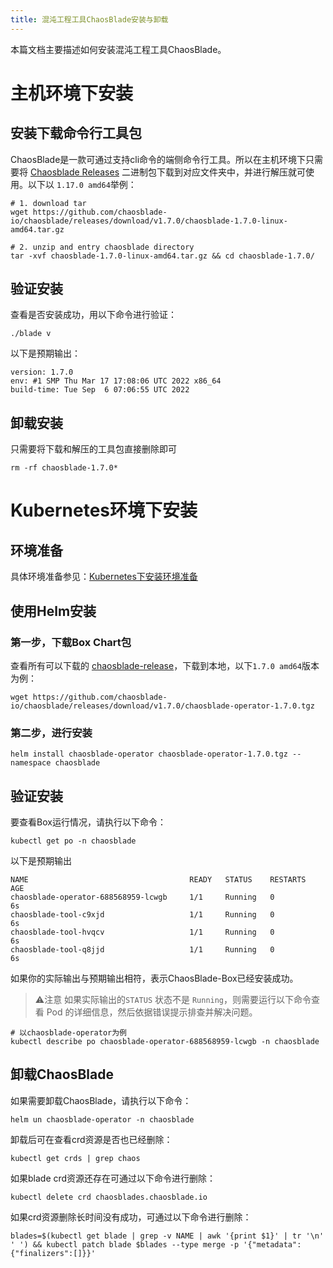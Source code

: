 ```yaml
---
title: 混沌工程工具ChaosBlade安装与卸载
---
```


本篇文档主要描述如何安装混沌工程工具ChaosBlade。
# 主机环境下安装
## 安装下载命令行工具包
ChaosBlade是一款可通过支持cli命令的端侧命令行工具。所以在主机环境下只需要将 [Chaosblade Releases](https://github.com/chaosblade-io/chaosblade/releases) 二进制包下载到对应文件夹中，并进行解压就可使用。以下以 `1.17.0 amd64`举例：
```shell
# 1. download tar
wget https://github.com/chaosblade-io/chaosblade/releases/download/v1.7.0/chaosblade-1.7.0-linux-amd64.tar.gz

# 2. unzip and entry chaosblade directory
tar -xvf chaosblade-1.7.0-linux-amd64.tar.gz && cd chaosblade-1.7.0/
```
## 验证安装
查看是否安装成功，用以下命令进行验证：
```shell
./blade v
```
以下是预期输出：
```shell
version: 1.7.0
env: #1 SMP Thu Mar 17 17:08:06 UTC 2022 x86_64
build-time: Tue Sep  6 07:06:55 UTC 2022
```
## 卸载安装
只需要将下载和解压的工具包直接删除即可
```shell
rm -rf chaosblade-1.7.0*
```
#  Kubernetes环境下安装
## 环境准备
具体环境准备参见：[Kubernetes下安装环境准备](./environment-prepare.md/#kubernetes下安装环境准备)
## 使用Helm安装
### 第一步，下载Box Chart包
查看所有可以下载的 [chaosblade-release](https://github.com/chaosblade-io/chaosblade/releases)，下载到本地，以下`1.7.0 amd64`版本为例：
```shell
wget https://github.com/chaosblade-io/chaosblade/releases/download/v1.7.0/chaosblade-operator-1.7.0.tgz
```
### 第二步，进行安装
```shell
helm install chaosblade-operator chaosblade-operator-1.7.0.tgz --namespace chaosblade
```
## 验证安装
要查看Box运行情况，请执行以下命令：
```shell
kubectl get po -n chaosblade
```
以下是预期输出
```shell
NAME                                    READY   STATUS    RESTARTS   AGE
chaosblade-operator-688568959-lcwgb     1/1     Running   0          6s
chaosblade-tool-c9xjd                   1/1     Running   0          6s
chaosblade-tool-hvqcv                   1/1     Running   0          6s
chaosblade-tool-q8jjd                   1/1     Running   0          6s
```
如果你的实际输出与预期输出相符，表示ChaosBlade-Box已经安装成功。
> ⚠️注意
> 如果实际输出的`STATUS` 状态不是 `Running`，则需要运行以下命令查看 Pod 的详细信息，然后依据错误提示排查并解决问题。

```shell
# 以chaosblade-operator为例
kubectl describe po chaosblade-operator-688568959-lcwgb -n chaosblade
```
##  卸载ChaosBlade
如果需要卸载ChaosBlade，请执行以下命令：
```shell
helm un chaosblade-operator -n chaosblade
```
卸载后可在查看crd资源是否也已经删除：
```shell
kubectl get crds | grep chaos
```
如果blade crd资源还存在可通过以下命令进行删除：
```shell
kubectl delete crd chaosblades.chaosblade.io
```
如果crd资源删除长时间没有成功，可通过以下命令进行删除：
```shell
blades=$(kubectl get blade | grep -v NAME | awk '{print $1}' | tr '\n' ' ') && kubectl patch blade $blades --type merge -p '{"metadata":{"finalizers":[]}}'
```
